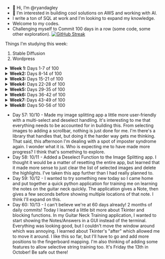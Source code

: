 - 👋 Hi, I’m @ryandagley
- 👀 I’m interested in building cool solutions on AWS and working with AI.
- I write a ton of SQL at work and I'm looking to expand my knowledge.  
- Welcome to my codes.
- Challenging myself to Commit 100 days in a row (some code, some other exploration).
[![GitHub Streak](https://streak-stats.demolab.com/?user=ryandagley)](https://git.io/streak-stats)

Things I'm studying this week:
1. Stable Diffusion
2. Wordpress
   
<!---
ryandagley/ryandagley is a ✨ special ✨ repository because its `README.md` (this file) appears on your GitHub profile.
You can click the Preview link to take a look at your changes.
--->
<details>
   <summary> <strong> Week 1: </strong> Days 1-7 of 100</summary>
   
* Day 1: Wrote an OpenAI API connector.
* Day 2: Wrote an outline for OpenAI text summarization script.  Added some SQL for writing a table with dummy data.
* Day 3: I learned to write an AWS Lambda function that checks for S3 objects older than 7 days and e-mails me a list.  I was specifically curious to learn how to use S3 objects with s3.list_objects_v2.
* Day 4: I learned to deploy Day 3's Lambda function to AWS via CDK (not pushed).  This required guidance of a seasoned engineer who taught me how to structure my applications to use environment variables.
* Day 5: Continued focus on using environment variables with a Python CDK application.  I'm also having general difficulty with my Docker installation so will continue another day without pushing changes.  I'm gathering some questions to ask my engineering mentors when I see them this week.
* Day 6: Wrote a CDK application for creating S3 buckets.  I spent some time learning about deploying with "cdk deploy" and "npx".  I'm learning to be cautious about what I commit to Github with CDK as it seems it could be fairly easy to expose resources to the public that I would not want to.
* Day 7: Thrilled that I've completed a one week streak on commits!  Today I built the start of a portfolio page for my projects using HTML, CSS, and JavaScript.  This will be the visual home for my ongoing projects.  In doing this I learned a little bit about the visual aspects of building a website to include playing a movie in the background and a button to turn music on and off.  At some point I'll want to host it on AWS and deploy using CDK (or similar).

</details>

<details>
   <summary> <strong> Week2: </strong> Days 8-14 of 100</summary>
   
* Day 8: Looking back on the past week, I'm realizing that I'm all over the place.  I think this is reflective of how things go at work.  I will benefit from planning out projects a bit more.  I've pushed a project proposal to my portfolio project to guide my next steps.
* Day 9: I just added a Github Stats widget and I'm graded with a C!  I've written some project plans for my portfolio project.
* Day 10: I'm planning the architecture for my portfolio project and leaning toward next.js.  I'm also writing some tests in python to test my SQL queries at work.
* Day 11 / Aug 25 2023: I've decided on my front and backend technologies for the portfolio site. Using next.js and tailwind, I've started to build the front-end.
* Day 12: I've learned to add a second component to my next.js front end.  It's as simple as importing the page from another folder.  Next is pleasantly easy to work with for what I'm building.
* Day 13: I've added a couple more components to the site.  I learned about creating creating grids and got in some logo design practice in Canva.
* Day 14: Two weeks already!  Today I learned to make a hovering box with a link of my Next.js site.  A small feat, but looks great!  This is also Day 7 of my project plan: https://github.com/ryandagley/portfolio_site/blob/main/docs/Project%20Plan.pdf  I'm building this a little bit different than planned as I'm concerned that I did not leave myself enough time to build some of the larger components of this project, but I am definitely ahead of schedule!  I learned a few more things like smooth-scrolling and how to create the outline of a contact form.

</details>

<details>
   <summary> <strong> Week3: </strong> Days 15-21 of 100</summary>

* Day 15: Learned to build collapse and navigate functionality on my website's mobile menu.  This is coming along well!  I had a long commute today so I watched a few tutorials on using CDK to deploy a CI/CD pipeline for S3 hosted static websites.
* Day 16: Added a page specific to my Mycologeek project in the portfolio website.  I'm quickly learning that I don't really have many projects to showcase outside of work.
* Day 17: I learned a bit more about passing variables from the CDK context throughout the app.  One instance was passing a cron dictionary.  On my website, I built some buttons and made some progress on the CDK.  I'm using Typescript which is new for me.
* Day 18:  September 1st!  And day 11 of my portfolio project plan.  I'm certain that I'll have that part of the plan complete, but using a different framework.  That said, I'm now at the point where on the CDK side of things, I want to obfuscate my info like account number in ARNs.  I'll need to dive into what's risky here.
* Day 19: Big day ahead of me outside of code so I snuck in some quick updates.  I'm learning to pay attention to responsive design - it has become a bit of a habit to make sure my project will show up well on mobile devices.  That's good because responsive design is what I have scheduled for the next 3 days of commits!  I've also been doing some reading on Headless Wordpress as a potential solution to adding a blog.  
* Day 20:  More work on the CDK.  I learned how to use Codestar to connect Github to CodePipeline.
* Day 21:  I hear it takes 21 days to create a new habit and here I am!  What a good Day 21 it has been.  I've just completed build the CDK for my portfolio website.  It creates a CICD pipeline and an S3 bucket.  I am running into a deployment failure however, but I'm going to call this a WIN!!!  The deployment failure appears to be some account-level restriction I have on CodeBuild.  I really wanted to see my site deployed to S3, but I'll have to practice patience.  In the meantime, I'll dive further into understanding headless wordpress or other blogging options. - Late update for Day 21: I've been diving into some tutorials using Apollo/GraphQL with Wordpress.  UPDATE: Lessons learned - passing environment variables through the Amplify console works!

</details>

<details>
   <summary> <strong> Week4: </strong> Days 22-28 of 100</summary>
   
* Day 22: Added a resume component to the portfolio website, but I'm still waiting on AWS to increase my CodeBuild service limit.  Not sure why it's at 0.  I followed a great tutorial last night about headless wordpress with next.js, but it has be rethinking my architecture.  Should I build a blog as a separate app or not?  While waiting on AWS, I decided to use Amplify instead and that takes care of my basic use-case here.  The website does load, but for some reason, the images don't.
* Day 23: It has been a busy day at work, but got a little bit of work done during lunch today.  In messing around with the Amplify console, I've now got one github repo deploying to my main domain for the portfolio site and the blog repo writing to a subdomain.  I've learned a lot of ways it won't work and this is the first way that it has.  I may want to revisit this later, but for now I am satisfied.
* Day 24:  I'm getting into the weeds on my blog's amplify deployment.  Everything builds fine locally, but when pushing to Amplify, my environment variables can't be defined.  I've tried a few different ways now and same failure each time.  I'm glad I got ahead of schedule on this because this is a tricky one!
* Day 25: I learned that environment variables can be provided via the Amplify console and my deployment was successful.  I have a lot to learn about SSR because the site doesn't update when a new blog post is published, instead it needs a new deployment!  
* Day 26: I quickly put together an image gallery website following an HTML/CSS tutorial.  I have today and tomorrow to finish up my project showcase pages on the portfolio site before focusing on fixing the blog.  I also have another fun project idea in the works, but don't want to commit too much time to it until I've made sufficient progress on my existing projects.
* Day 27: I built a new Next.js website, mostly from scratch!  Today I learned that capitlization in filenames is not only important, but requires specific handling in Git in order to update the name in the repo.  I spent a lot of time chasing down a problem in my code, when it was a problem of capitlization!  I have a migraine today so even though I'm excited to work on my projects, I probably need to rest up.  I'll be a day behind on finishing touches for my portfolio's project section.
* Day 28: Feeling under the weather today so making a small edit to my Nihonga page, making it less political.  And that might wrap up week 4!  Felt better in the evening so made significant updates to AI Nihonga page.  Learned a lot about CSS today in trying to make the site look how I want it to.  

</details>

<details>
   <summary> <strong> Week5: </strong> Days 29-35 of 100</summary>

* Day 29: 4 weeks complete!  Starting the day off with a small spelling correction before my commute.  Saw that my new site looks odd on Firestick's Prime Silk Browser.  I'm wondering if that's even worth exploring in the responsive space.  UPDATE: it turns out it wasn't just the silk browser and I've had a lot to learn about responsive design.  I think I've fixed it for the most part, but I'm going to call my Nihonga site a good start and not a finished product.
* Day 30:  Wow!  30 days challenge complete!  That feels good!  However, my latest coding project is not going well.  Everything is fine locally, but once deployed via Amplify, I get errors and 500s.  I guess I'll have a lot to learn in troubleshooting this.  Perhaps my first rollback.  We'll see.  
* Day 31: After many attempts, it's time to suck it up and rollback my commits.  UPDATE:  I've rolled back everything to even the first build.  I've even created a new Amplify app with an earlier working build.  Something has gone wrong and I'm thinking of starting from scratch.  I deployed a minor update to my software portfolio site just for a quick sanity check and I'm thankful that didn't fail either.  So far, this has been the most challenging day of my 100 day challenge.  My vacation from work starts tomorrow so I think I'll go enjoy my night.
* Day 32: I've rebuilt my entire site from scratch in a new repo and deprecated the old one.  I still don't know the root cause of the failure so I'm going to assume it was on the AWS side of things.  Lessons learned: 1.) I want to add a stage before prod so I don't suffer downtime again.  2.) I need to add better testing methods.  That said, I now have an fairly straightforward path to making smaller updates throughout my vacation.
* Day 33: Fixed some styling issues throughout my Nihonga site and sent it to my sister and brother-in-law.  Let's call that "acceptance testing."  They thought it looked pretty good.  I'm putting my new and cautious testing/deployment method into practice.  I'm now thinking of using some type of content delivery technology since I don't think it makes sense to keep coding in new images.
* Day 34: A quick and simple edit this morning to AI Nihonga to add an image.  I was up last night in bed reading about Stable Diffusion so I'm installing a local version now to see how capable my home machine is.  I'm interested in training my own models!
* Day 35: Another quick addition to my Nihonga site.  I got Stable Diffusion to run locally on my computer and today I loaded my first image using that.  I learned some Inpainting and a few things about writing prompts.

</details>

<details>
   <summary> <strong> Week6: </strong> Days 36-42 of 100</summary>
   
* Day 36:  September 19th.  I started on August 15th and I feel that I've really developed myself in this time.  This morning I made another addition to the Nihonga site and I'm exploring prompts for AI generation a bit more.  Today, I'm meeting with my nephew (high school senior) to discuss potential careers.  I'm taking a little trip tomorrow so I'm going to learn how to make a commit from my phone as to not break my awesome streak!
* Day 37: Made an update using my phone today!  I just made a direct change to github.  I did not enjoy the experience, but I don't have a good laptop to take with me.  It seems good time to budget for one.
* Day 38: Quick bug fix this morning.  Still working from my phone.  Im going to learn about extending images using Stable Diffusion today.
* Day 39: 9/22 - Added AI Nihonga as a project to my portfolio, but not available yet.
* Day 40: 9/23 It seems that I had some bad routing in my code and the portfolio website also gives 500s.  This is exactly what happened with the Nihonga site before.  I had to deploy everything from scratch in a new Amplify app to fix it last time.  I hope I don't have to do that again.  I believe this is a problem with Amplify over my code.
* Day 41: 9/24 Tried a few corrections to make the portfolio website work.  It didn't.  I assume I'll need to rebuild the whole thing again here soon, but not today.  I think I'll start searching for a new framework that works well with amplify since I don't think NextJS is it.
* Day 42: 9/25 Today's focus was on understanding LoRAs in Stable Diffusion.  Didn't work on code outside of work today, just prompts.  UPDATE: Downgrading my websites Next version appears to have fixed my issue for now.  Amplify seems to be an all around difficult product to use for hosting NextJS sites as this is the second time I've dealt with this issue in a month. UPDATE: I've set up a reCAPTCHA, but haven't done anything with it yet.  Needed some rest to avoid burnout. UPDATE: Felt like adding some details to one of my project pages.  Can't figure out a logo design that I like.

</details>

<details>
   <summary> <strong> Week7: </strong> Days 43-49 of 100</summary>

* Day 43: 9/26 With 14 weeks left in the year, I find myself wanting to take some projects past the finish line.  I also feel the need to revisit my goals as an engineer.  There are clearly some types of projects I enjoy working on, and other projects that I don't.  I should pay more attention to that.  UPDATE: "Drudge through the drudgery."  I came home from work and created a ton of open Issues for my projects.  I then decided to start tackling them!  Tonight I learned how to build an e-mail button that obfuscates my email address to the Amplify environment variables.  This allows people to contact me, but cuts down on the bot spam (I hope!).  UPDATE 2:  Resolved some issues, but opened up many more.  Today has seen more contributions than any other day so far.  Done for the evening feeling satisfied in what I've accomplished.
* Day 44: 9/27 Looking back on my projects so far, I need to start leaning into the back-end, but having too much fun building front ends.  I'll start working on making my Portfolio's contact form functional.  I'm thinking Lambda, SES, and CAPTCHA will be included.
* Day 45: 9/28 Today is going to be a bit more visually focused.  I'm not thrilled with the images and logos I'm using across multiple projects.  I think I'll spend some time in Stable Diffusion and Canva tonight to add a bit more flavor to my websites.  My focus at work today was a bit more DevOps and SQL heavy.  I think I'll have a snippet of code to add to my SQL repo when I get home.
* Day 46: 9/29 I learn more about which NextJS problems caused deployment errors when they don't show in npm run dev.  That said, I've created a bit of a template for how I want my project pages to look.  I feel that my portfolio website is starting to work a lot better.  UPDATE:  I'm excited that tomorrow, I will have made commits for a full calendar month!  This practice sure has helped me to start looking at my career in software engineer a little differently.  I really am grasping the power of practice.  Yesterday, I started listening to the Pragmatic Programmer audiobook.
* Day 47: 9/30 Today's focus was on making my web portfolio feel more complete.  I've finally got some logos that I feel better about and added some functionality with responsive design in mind.  My coworker the other day pointed out that my main focus on these sites appear to be web design over front-end engineering so that's got me thinking about some projects (also gave me a little bit of imposter syndrome, but that's ok).  I've got a wedding to go to!  I'll have to deal with all that at another time.  UPDATE: I've transferred over my namesake DNS - my old provider still tried to bill me an additional $100.  Their excessive billing is a main reason for why I'm headed to AWS with my projects.  Also, as far as milestones go, this is my first full calendar month of commits!  My next milestone is in 2 days, the halfway mark.
* Day 48:  I've knocked out a ton of open issues on my web portfolio.  I feel like the site is started to capture more of what I want to present.  I'm looking forward to getting to the point where my focus shifts over to the smaller projects that the portfolio is meant to showcase!  
* Day 49:  I've got a touch of the Covid, but spent a little bit of time figuring out some problems with Lightsail.  I learned to apply HTTPS to my wordpress instance, but I still have not been able to figure out why images don't load in my blog posts.  It's a tricky one!

</details>

<details>
   <summary> <strong> Week8: </strong> Days 50-56 of 100</summary>
* Day 50: 10/3 Still ill.  I've decided to build a workaround to my headless wordpress issue in the meantime by making sure that my blog looks good as a standalone wordpress instance.  https://dagleyblog.com is now live.  Anyway!  Day 50!  I'm halfway to my goal.  This is really excellent.  I feel like I've learned a lot on the way, but I'm also uncovering how much I don't know.  In this second half of the streak, I'll need to fix my bugs and I plan to get Mycologeek going again starting with a new deployment plan.
* Day 51: 10/4 As a matter of practice, I used Amazon Lightsail and Route 53 today to route a new wordpress blog to a HTTPS DNS.  This involves updating namespaces, grabbing a static IP, and finally setting up HTTPS in Bitnami.  At work, I wrestled with some SQL - in SQL, I use "HAVING" far less frequently than just about anything else.  However, "HAVING" was a big reason for why I didn't pass an interview many years ago.  Now that the work day is wrapping up, I wonder what I'll get into tonight.
* Day 52: 10/5 - Did a bit of lunchtime coding.  I've been using AI to generate images that are in grids of 4.  I was splitting these manually and wasting time so I learned to build a tool to split them using Python and the Pillow library.  It's in my image-tools repo.  I forgot to update last night, but started using Github Actions to try to deploy to Elastic Beanstalk for Mycologeek.  I'm running into problems, but I'll get there.  I'll probably put it down until the weekend though.
* Day 53: 10/6 - Last night I watch a few videos about what's possible using generative AI.  I'm so fascinated by it!  From making music videos to fake influencers, I'm intrigued.  As for this morning, I have a little bit of time before work so I want to build an interactive mode for yesterday's image splitter.  It essentially opens a window to allow me to select the image I want to split.  This is my first exploration into tkinter and I'm learning to respect what it takes to build a visual product from code!
* Day 54: 10/7 - I've got a big day ahead of me so only a small code change today.  I'll be out in the world searching for mushrooms and inspiration for my projects (I can't let AI do everything!).  UPDATE: In the image splitting tool I had a hard time seeing the images I was working with so made a percentage based thumbnail.
* Day 55: 10/8 - Another small change (bug fixes) so far today as I've made myself more busy than intended.  While I feel a little bit of guilt about it, if this is streak is going to work, then anything has to count!  I typically come back later anyway once I have more time in my day.
* Day 56: 10/9 and closing out Week 8!  Had a tough time figuring out how to correct highlight a selected imagine in my python image splitter app.  I realized that I kept trying to highlight a thumbnail image before it was resized.  

</details>

* Day 57: 10/10 - Made my image splitting app a little more user-friendly with a multi-select and deselect handling.  It's interesting to me that everything needs to be accounted for in building this.  From selecting images to adding a scrollbar, nothing is just done for me.  I'm there's a library that handles that, but doing it the harder way gets me thinking.  That said, this afternoon I'm dealing with a spot of imposter syndrome again.  I wonder what it is.  Who is expecting me to have made more progress?  I think that's something to explore.
* Day 58: 10/11 - Added a Deselect Function to the Image Splitting app.  I thought it would be a matter of resetting the entire app, but learned that it made more sense to just clear the list of selected images and delete the highlights.  I've taken this app further than I had really planned to.
* Day 59: 10/12 - I wanted to try something new today so I came home and put together a quick python application for training me on learning the notes on the guitar neck quickly.  The application gives a Note, then gives a few seconds before showing multiple locations of that note.  I think I'll expand on this.
* Day 60: 10/13 - I can't believe we're at 60 days already!  2 months of daily commits!  Today I learned a little bit more about Tkinter and blocking functions.  In my Guitar Neck Training application, I wanted to start showing the Notes/Answers in a GUI instead of the terminal.  Everything was looking good, but I couldn't move the window around which was annoying.  I learned about Tkinter's "after" which allowed me to move it around.  I like this so far, but I'll have to go and add more positions to the fingerboard mapping.  I'm also thinking of adding some features to allow selective string training too.  It's Friday the 13th in October!  Be safe out there!
